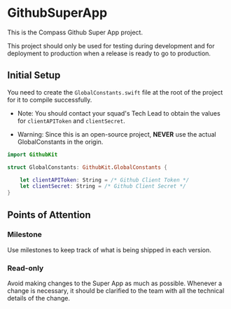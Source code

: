 # GithubSuperApp

This is the Compass Github Super App project.

This project should only be used for testing during development and for deployment to production when a release is ready to go to production.

## Initial Setup

You need to create the `GlobalConstants.swift` file at the root of the project for it to compile successfully.

- Note: You should contact your squad's Tech Lead to obtain the values for `clientAPIToken` and `clientSecret`.

- Warning: Since this is an open-source project, **NEVER** use the actual GlobalConstants in the origin.

```swift
import GithubKit

struct GlobalConstants: GithubKit.GlobalConstants {

    let clientAPIToken: String = /* Github Client Token */
    let clientSecret: String = /* Github Client Secret */
}
```

## Points of Attention

### Milestone

Use milestones to keep track of what is being shipped in each version.

### Read-only

Avoid making changes to the Super App as much as possible. Whenever a change is necessary, it should be clarified to the team with all the technical details of the change.
